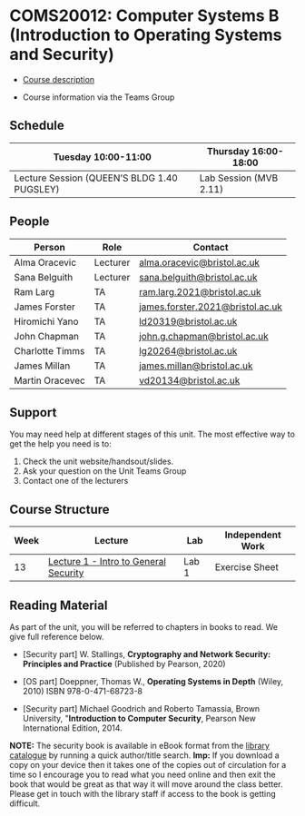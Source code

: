 # COMS20012: Computer Systems B (Introduction to Operating Systems and Security)

- [Course description](https://github.com/cs-uob/COMS20012/blob/master/docs/materials/Computer%20System%20B.pdf)

- Course information via the Teams Group

## Schedule

| Tuesday  10:00-11:00                        | Thursday 16:00-18:00   |
|---------------------------------------------|------------------------|
| Lecture Session (QUEEN’S BLDG 1.40 PUGSLEY) | Lab Session (MVB 2.11) | 

## People 

| Person               | Role     | Contact                      |
|----------------------|----------|------------------------------|
| Alma Oracevic        | Lecturer | alma.oracevic@bristol.ac.uk |
| Sana Belguith        | Lecturer | sana.belguith@bristol.ac.uk  |
| Ram Larg            | TA       |ram.larg.2021@bristol.ac.uk|
| James Forster       | TA       |james.forster.2021@bristol.ac.uk|
| Hiromichi Yano       | TA       |ld20319@bristol.ac.uk|
| John Chapman       | TA       |john.g.chapman@bristol.ac.uk|
| Charlotte Timms          | TA       |lg20264@bristol.ac.uk|
| James Millan      | TA       |james.millan@bristol.ac.uk|
| Martin Oracevec           | TA       |vd20134@bristol.ac.uk|


## Support

You may need help at different stages of this unit.
The most effective way to get the help you need is to:

1. Check the unit website/handsout/slides.
2. Ask your question on the Unit Teams Group
3. Contact one of the lecturers

## Course Structure



| Week | Lecture | Lab | Independent Work |
|------|---------|-----|------------------|
| 13 | [Lecture 1 - Intro to General Security](https://github.com/cs-uob/COMS20012/blob/master/docs/lectures/CSB2024L1.pdf) | Lab 1 | Exercise Sheet|

## Reading Material

As part of the unit, you will be referred to chapters in books to read.
We give full reference below.

- [Security part] W. Stallings, **Cryptography and Network Security: Principles and Practice** (Published by Pearson, 2020)

- [OS part] Doeppner, Thomas W., **Operating Systems in Depth** (Wiley, 2010) ISBN 978-0-471-68723-8

- [Security part] Michael Goodrich and Roberto Tamassia, Brown University, "**Introduction to Computer Security**, Pearson New International Edition, 2014.

**NOTE:** The security book is available in eBook format from the [library catalogue](http://www.bris.ac.uk/library/) by running a quick author/title search. **Imp:** If you download a copy on your device then it takes one of the copies out of circulation for a time so I encourage you to read what you need online and then exit the book that would be great as that way it will move around the class better. Please get in touch with the library staff if access to the book is getting difficult.


<!--
| 14 | [Lecture 2 - Intro to Netwrok Security](https://github.com/cs-uob/COMS20012/blob/master/docs/lectures/CSB2.pdf) | [Lab 1] https://github.com/cs-uob/COMS20012/blob/master/docs/labs/lab1.md) | [Exercise Sheet](https://github.com/cs-uob/COMS20012/blob/master/docs/exercises/Exercise2.md)| 
| 15 | [Lecture 3 - Network Security](https://github.com/cs-uob/COMS20012/blob/master/docs/lectures/CSB3.pdf)  | [Lab 2](https://github.com/cs-uob/COMS20012/blob/master/docs/labs/Lab2.md) |  [Exercise Sheet](https://github.com/cs-uob/COMS20012/blob/master/docs/exercises/Exercise3.md)  | 
| 16 | [Lecture 4 - Web Security + Firewalls](https://github.com/cs-uob/COMS20012/blob/master/docs/lectures/CSB4.pdf) |  [Lab 3](https://github.com/cs-uob/COMS20012/blob/master/docs/labs/Lab3.md) | [Exercise Sheet](https://github.com/cs-uob/COMS20012/blob/master/docs/exercises/Excercise4.md) |
| 17 | [Lecture 5 - Security Protocols and Private Network](https://github.com/cs-uob/COMS20012/blob/master/docs/slides/Week%205%20-%20Security%20protocols%20and%20Private%20Network%20-%20Updated.pptx) | [Lab 4 ](https://github.com/cs-uob/COMS20012/blob/master/docs/labs/Lab4.md) | [Exercise Sheet](https://github.com/cs-uob/COMS20012/blob/master/docs/exercises/Exercice5.md)|
| 18 | [Lecture 6 - Intro to Software Security](https://github.com/cs-uob/COMS20012/blob/master/docs/slides/Intro%20to%20Software%20Security.pptx) | [Lab 5](https://github.com/cs-uob/COMS20012/blob/master/docs/labs/lab%205.md) | [Exercise Sheet](https://github.com/cs-uob/COMS20012/blob/master/docs/exercises/Exercice6.md) |
| 19 | [Lecture 7 - Intro to OS ](https://github.com/cs-uob/COMS20012/blob/master/docs/slides/Introduction%20to%20Operating%20Systems.pptx)| [Lab 6](https://github.com/cs-uob/COMS20012/blob/master/docs/labs/lab6.md)| [Exercise Sheet](https://github.com/cs-uob/COMS20012/blob/master/docs/exercises/EXercice%207.md) |
| 20 | [Lecture 8 - Memory Management + OS](https://github.com/cs-uob/COMS20012/blob/master/docs/slides/Memory%20Management%20and%20Operating%20Systems.pptx) <br> [Video for Memory replacement policies (Extra content)](https://web.microsoftstream.com/video/d510beab-2bba-49f1-89e9-1a0f4b983216?list=studio) <br> [Video for Clock Replacement Policy](https://web.microsoftstream.com/video/c3a12a06-87b9-4991-a662-5f634ac897fe?list=studio) | [Lab 7](https://github.com/cs-uob/COMS20012/blob/master/docs/labs/Lab7.md)  | [Exercise Sheet](https://github.com/cs-uob/COMS20012/blob/master/docs/exercises/Exercice%208.md)|
| 21 | [Lecture 9 - More Weird OSs Please! (Guest Lecture)](https://github.com/cs-uob/COMS20012/blob/master/docs/slides/Guest-Weird-OSs.pdf) | No Lab (18 April)  | |
| 22 | Lecture 10 - Large Organisation in Real World | [Lab 8](https://github.com/cs-uob/COMS20012/blob/master/docs/labs/Lab8.md)   |  |
| 23 | Q&A Session (Thursday 4th May 10am ) | [Lab 9](https://github.com/cs-uob/COMS20012/blob/master/docs/labs/Lab9.md) | |


| 20 | [Lecture 7 - Scheduling](lectures/LECTURE7.md) | [Lab 6 - Synchronization](labs/LAB6.md) | [Exercise Sheet](exercises/EXERCISES7.md) |
| Break | Easter Break | Easter Break | Easter Break |
| 24 | Revision Week | Revision Week | Revision Week |
-->


